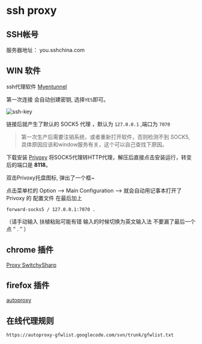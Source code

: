 # ssh proxy


## SSH帐号

服务器地址： you.sshchina.com 


## WIN 软件

ssh代理软件 [Myentunnel][Myentunnel-down]

第一次连接 会自动创建密钥, 选择`YES`即可。

![ssh-key][ssh-key]

链接后就产生了默认的 SOCK5 代理 ，默认为 `127.0.0.1` ,端口为 `7070`

> 第一次生产后需要注销系统，或者重新打开软件，否则检测不到 SOCK5, 具体原因应该和window服务有关，这个可以自己查找下原因。

下载安装 [Privoxy][Privoxy] 将SOCK5代理转HTTP代理，解压后直接点击安装运行，转变后的端口是 **8118**。 

双击Privoxy托盘图标, 弹出了一个框~

点击菜单栏的 Option —-> Main Configuration ——> 就会自动用记事本打开了 Privoxy 的 配置文件
在最后加上

	forward-socks5 / 127.0.0.1:7070 . 

（请手动输入 扶植粘贴可能有错 输入的时候切换为英文输入法 不要漏了最后一个点 ” . ” ）


## chrome 插件

[Proxy SwitchySharp][chrome-prx-ext]

## firefox 插件

[autoproxy][firefox-auto-ext]

## 在线代理规则

	https://autoproxy-gfwlist.googlecode.com/svn/trunk/gfwlist.txt


[Myentunnel-down]: http://pan.baidu.com/s/1l8GEQ
[Myentunnel]: http://static.oschina.net/uploads/space/2013/0503/225300_rFGH_933643.png
[ssh-key]: http://www.issh.in/upload/MyEnTunnel_ask.gif

[Privoxy]: http://nchc.dl.sourceforge.net/project/ijbswa/Win32/3.0.15%20%28beta%29/privoxy-setup-3.0.15.exe
[Privoxy-help]: http://www.hangssh.info/iedaili.html
[Privoxy-rule]: http://hiphotos.baidu.com/pekdo/pic/item/18e1dd34dc610c9c7c1e71ac.jpg

[chrome-prx-ext]: http://chrome.google.com/webstore/detail/proxy-switchysharp/dpplabbmogkhghncfbfdeeokoefdjegm
[firefox-auto-ext]: https://addons.mozilla.org/en-us/firefox/addon/autoproxy/